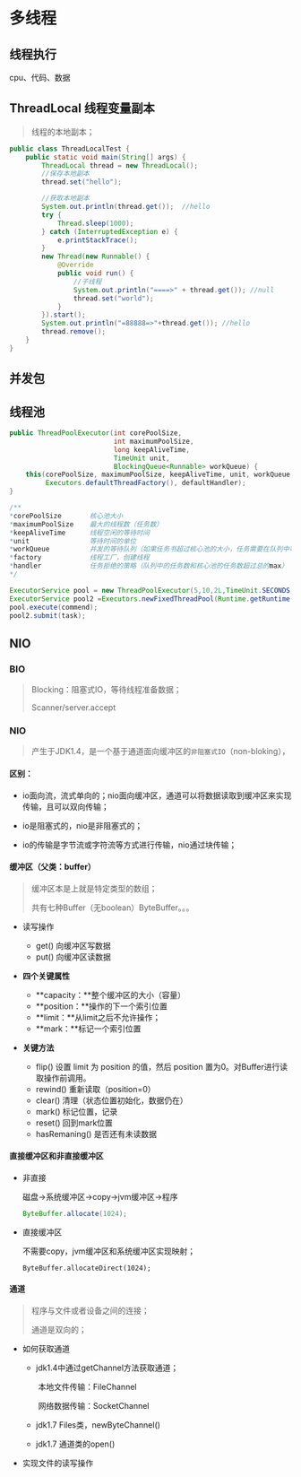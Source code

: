 # 多线程

## 线程执行

cpu、代码、数据





## ThreadLocal 线程变量副本

> 线程的本地副本；

```java
public class ThreadLocalTest {
	public static void main(String[] args) {
		ThreadLocal thread = new ThreadLocal();
		//保存本地副本
		thread.set("hello");

		//获取本地副本
		System.out.println(thread.get());  //hello
		try {
			Thread.sleep(1000);
		} catch (InterruptedException e) {
			e.printStackTrace();
		}
		new Thread(new Runnable() {
			@Override
			public void run() {
				//子线程
				System.out.println("====>" + thread.get()); //null
				thread.set("world");
			}
		}).start();
		System.out.println("=88888=>"+thread.get()); //hello
        thread.remove();
	}
}
```



## 并发包





## 线程池

```java
public ThreadPoolExecutor(int corePoolSize,
                          int maximumPoolSize,
                          long keepAliveTime,
                          TimeUnit unit,
                          BlockingQueue<Runnable> workQueue) {
    this(corePoolSize, maximumPoolSize, keepAliveTime, unit, workQueue,
         Executors.defaultThreadFactory(), defaultHandler);
}

/**
*corePoolSize       核心池大小
*maximumPoolSize    最大的线程数（任务数）
*keepAliveTime      线程空闲的等待时间
*unit               等待时间的单位
*workQueue          并发的等待队列（如果任务书超过核心池的大小，任务需要在队列中等待）
*factory            线程工厂，创建线程
*handler            任务拒绝的策略（队列中的任务数和核心池的任务数超过总的max）
*/
```

```java
ExecutorService pool = new ThreadPoolExecutor(5,10,2L,TimeUnit.SECONDS, new ArrayBlockingQueue<Runnable>(10));
ExecutorService pool2 =Executors.newFixedThreadPool(Runtime.getRuntime().availableProcessors());
pool.execute(commend);
pool2.submit(task);
```





## NIO

### BIO

> Blocking：阻塞式IO，等待线程准备数据；
>
> Scanner/server.accept



### NIO

> 产生于JDK1.4，是一个基于通道面向缓冲区的`非阻塞式IO`（non-bloking），

#### 区别：

- io面向流，流式单向的；nio面向缓冲区，通道可以将数据读取到缓冲区来实现传输，且可以双向传输；

- io是阻塞式的，nio是非阻塞式的；
- io的传输是字节流或字符流等方式进行传输，nio通过块传输；

#### 缓冲区（父类：buffer）

> 缓冲区本是上就是特定类型的数组；
>
> 共有七种Buffer（无boolean）ByteBuffer。。。

- 读写操作
  - get()     向缓冲区写数据
  - put()     向缓冲区读数据

- **四个关键属性**
  - **capacity：**整个缓冲区的大小（容量）
  - **position：**操作的下一个索引位置
  - **limit：**从limit之后不允许操作；
  - **mark：**标记一个索引位置

- **关键方法**
  - flip()            设置 limit 为 position 的值，然后 position 置为0。对Buffer进行读取操作前调用。
  - rewind()      重新读取（position=0）
  - clear()         清理（状态位置初始化，数据仍在）
  - mark()         标记位置，记录
  - reset()         回到mark位置
  - hasRemaning()   是否还有未读数据

#### 直接缓冲区和非直接缓冲区

- 非直接

  磁盘->系统缓冲区->copy->jvm缓冲区->程序

  ```java
  ByteBuffer.allocate(1024);
  ```

- 直接缓冲区

  不需要copy，jvm缓冲区和系统缓冲区实现映射；

  ```
  ByteBuffer.allocateDirect(1024);
  ```

  

#### 通道

> 程序与文件或者设备之间的连接；
>
> 通道是双向的；

- 如何获取通道

  - jdk1.4中通过getChannel方法获取通道；

    ​	本地文件传输：FileChannel

    ​	网络数据传输：SocketChannel

  - jdk1.7 Files类，newByteChannel()
  - jdk1.7 通道类的open()

- 实现文件的读写操作

